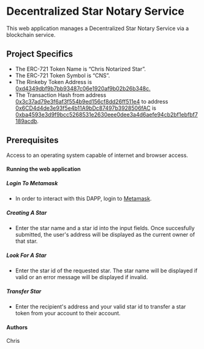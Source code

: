 # Decentralized Star Notary Service

This web application manages a Decentralized Star Notary Service via a blockchain service.

## Project Specifics

- The ERC-721 Token Name is “Chris Notarized Star”.
- The ERC-721 Token Symbol is “CNS”.
- The Rinkeby Token Address is [0xd4349dbf9b7bb93487c06e1920af9b02b26b348c.](https://rinkeby.etherscan.io/address/0xd4349dbf9b7bb93487c06e1920af9b02b26b348c)
- The Transaction Hash from address [0x3c37ad79e3f6af3f554b9ed156cf8dd26ff511e4](https://rinkeby.etherscan.io/address/0x3c37ad79e3f6af3f554b9ed156cf8dd26ff511e4) to address [0x6CD4d4de3e93f5e4b11A9bDc87497b3928506fAC](https://rinkeby.etherscan.io/address/0x6cd4d4de3e93f5e4b11a9bdc87497b3928506fac) is [0xba4593e3d9f9bcc5268531e2630eee0dee3a4d6aefe94cb2bf1ebfbf7189acdb](https://rinkeby.etherscan.io/tx/0xba4593e3d9f9bcc5268531e2630eee0dee3a4d6aefe94cb2bf1ebfbf7189acdb).

## Prerequisites

Access to an operating system capable of internet and browser access.

#### Running the web application

##### Login To Metamask

- In order to interact with this DAPP, login to [Metamask](https://metamask.io/).

##### Creating A Star

- Enter the star name and a star id into the input fields. Once succesfully submitted, the user's address will be displayed as the current owner of that star.

##### Look For A Star

- Enter the star id of the requested star. The star name will be displayed if valid or an error message will be displayed if invalid.

##### Transfer Star

- Enter the recipient's address and your valid star id to transfer a star token from your account to their account.

#### Authors

Chris
